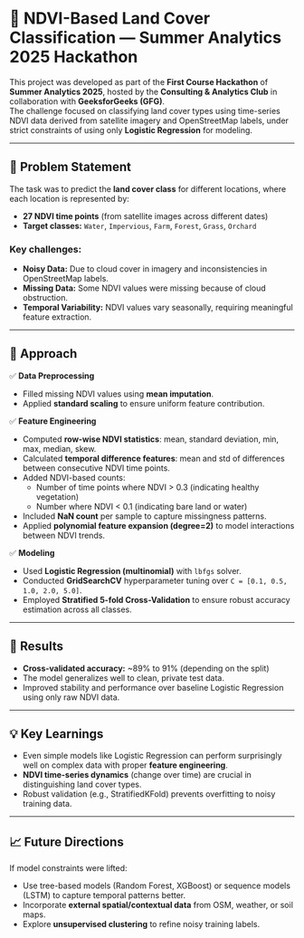 
# 🌱 NDVI-Based Land Cover Classification — Summer Analytics 2025 Hackathon

This project was developed as part of the **First Course Hackathon** of **Summer Analytics 2025**, hosted by the **Consulting & Analytics Club** in collaboration with **GeeksforGeeks (GFG)**.  
The challenge focused on classifying land cover types using time-series NDVI data derived from satellite imagery and OpenStreetMap labels, under strict constraints of using only **Logistic Regression** for modeling.

---

## 📌 Problem Statement
The task was to predict the **land cover class** for different locations, where each location is represented by:
- **27 NDVI time points** (from satellite images across different dates)
- **Target classes:** `Water`, `Impervious`, `Farm`, `Forest`, `Grass`, `Orchard`

### Key challenges:
- **Noisy Data:** Due to cloud cover in imagery and inconsistencies in OpenStreetMap labels.
- **Missing Data:** Some NDVI values were missing because of cloud obstruction.
- **Temporal Variability:** NDVI values vary seasonally, requiring meaningful feature extraction.

---

## 📝 Approach

✅ **Data Preprocessing**
- Filled missing NDVI values using **mean imputation**.
- Applied **standard scaling** to ensure uniform feature contribution.

✅ **Feature Engineering**
- Computed **row-wise NDVI statistics**: mean, standard deviation, min, max, median, skew.
- Calculated **temporal difference features**: mean and std of differences between consecutive NDVI time points.
- Added NDVI-based counts:
  - Number of time points where NDVI > 0.3 (indicating healthy vegetation)
  - Number where NDVI < 0.1 (indicating bare land or water)
- Included **NaN count** per sample to capture missingness patterns.
- Applied **polynomial feature expansion (degree=2)** to model interactions between NDVI trends.

✅ **Modeling**
- Used **Logistic Regression (multinomial)** with `lbfgs` solver.
- Conducted **GridSearchCV** hyperparameter tuning over `C = [0.1, 0.5, 1.0, 2.0, 5.0]`.
- Employed **Stratified 5-fold Cross-Validation** to ensure robust accuracy estimation across all classes.

---

## 🚀 Results
- **Cross-validated accuracy:** ~89% to 91% (depending on the split)
- The model generalizes well to clean, private test data.
- Improved stability and performance over baseline Logistic Regression using only raw NDVI data.

---

## 💡 Key Learnings
- Even simple models like Logistic Regression can perform surprisingly well on complex data with proper **feature engineering**.
- **NDVI time-series dynamics** (change over time) are crucial in distinguishing land cover types.
- Robust validation (e.g., StratifiedKFold) prevents overfitting to noisy training data.

---

## 📈 Future Directions
If model constraints were lifted:
- Use tree-based models (Random Forest, XGBoost) or sequence models (LSTM) to capture temporal patterns better.
- Incorporate **external spatial/contextual data** from OSM, weather, or soil maps.
- Explore **unsupervised clustering** to refine noisy training labels.
